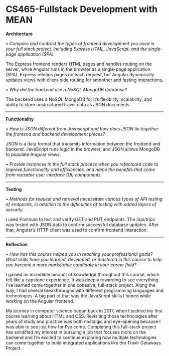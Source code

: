 # CS465-Fullstack Development with MEAN

**Architecture**

•	*Compare and contrast the types of frontend development you used in your full stack project, including Express HTML, JavaScript, and the single-page application (SPA).*

The Express frontend renders HTML pages and handles routing on the server, while Angular runs in the browser as a single-page application (SPA). Express reloads pages on each request, but Angular dynamically updates views with client-side routing for smoother and fasting interactions. 

•	*Why did the backend use a NoSQL MongoDB database?*

The backend uses a NoSQL MongoDB for it’s flexibility, scalability, and ability to store unstructured travel data as JSON documents.

---
**Functionality**

•	*How is JSON different from Javascript and how does JSON tie together the frontend and backend development pieces?*

JSON is a data format that transmits information between the frontend and backend. JavaScript runs logic in the browser, and JSON allows MongoDB to populate Angular views. 

•	*Provide instances in the full stack process when you refactored code to improve functionality and efficiencies, and name the benefits that come from reusable user interface (UI) components.*

---
**Testing**

•	*Methods for request and retrieval necessitate various types of API testing of endpoints, in addition to the difficulties of testing with added layers of security.*

I used Postman to test and verify GET and PUT endpoints. The /api/trips was tested with JSON data to confirm successful database updates. After that, Angular’s HTTP client was used to confirm frontend interaction. 

---
**Reflection**

•	*How has this course helped you in reaching your professional goals? What skills have you learned, developed, or mastered in this course to help you become a more marketable candidate in your career field?*

I gained an incredible amount of knowledge throughout this course, which felt like a capstone experience. It was deeply rewarding to see everything I’ve learned come together in one cohesive, full-stack project. Along the way, I had several breakthroughs with different programming languages and technologies. A big part of that was the JavaScript skills I honed while working on the Angular frontend. 

My journey in computer science began back in 2017, when I tackled my first course learning about HTML and CSS. Revisiting those technologies after years of study and practice was both nostalgic and eye-opening because I was able to see just how far I’ve come. Completing this full-stack project has solidified my interest in pursuing a job that focuses more on the backend and I’m excited to continue exploring how multiple technologies can come together to build integrated applications like the Travlr Getaways Project. 

